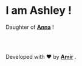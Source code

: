 <html>
  <body>
    <h1>I am Ashley !</h1>
    <p>Daughter of <b><a href="https://github.com/Annahita2004">Anna</a></b> !</p>
    <br>
    <br>
    <p>Developed with &hearts; by <b><a href="https://github.com/BlackIQ">Amir</a></b> .<p>
  </body>
</html>
